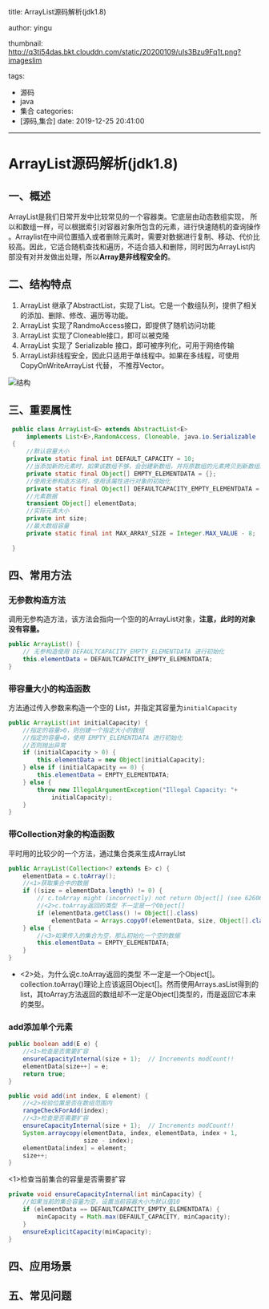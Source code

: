 title: ArrayList源码解析(jdk1.8)

author: yingu

thumbnail: http://q3ti54das.bkt.clouddn.com/static/20200109/uIs3Bzu9Fq1t.png?imageslim

tags:
  - 源码
  - java
  - 集合
categories: 
  - [源码,集合]
date: 2019-12-25 20:41:00
---

# ArrayList源码解析(jdk1.8)

## 一、概述

 ArrayList是我们日常开发中比较常见的一个容器类。它底层由动态数组实现， 所以和数组一样，可以根据索引对容器对象所包含的元素，进行快速随机的查询操作 。Arraylist在中间位置插入或者删除元素时，需要对数据进行复制、移动、代价比较高。因此，它适合随机查找和遍历，不适合插入和删除，同时因为ArrayList内部没有对并发做出处理，所以**Array是非线程安全的**。

## 二、结构特点

1.  ArrayList 继承了AbstractList，实现了List。它是一个数组队列，提供了相关的添加、删除、修改、遍历等功能。 
2.  ArrayList 实现了RandmoAccess接口，即提供了随机访问功能 
3.  ArrayList 实现了Cloneable接口，即可以被克隆
4. ArrayList 实现了 Serializable 接口，即可被序列化，可用于网络传输
5. ArrayList非线程安全，因此只适用于单线程中。如果在多线程，可使用 CopyOnWriteArrayList 代替， 不推荐Vector。

![结构](http://q3ti54das.bkt.clouddn.com/static/20200109/uIs3Bzu9Fq1t.png?imageslim)

## 三、重要属性

```java
 public class ArrayList<E> extends AbstractList<E>        
     implements List<E>,RandomAccess, Cloneable, java.io.Serializable
 {
     //默认容量大小
     private static final int DEFAULT_CAPACITY = 10;
     //当添加新的元素时，如果该数组不够，会创建新数组，并将原数组的元素拷贝到新数组。之后，将该变量指向新数组
     private static final Object[] EMPTY_ELEMENTDATA = {};
     //使用无参构造方法时，使用该属性进行对象的初始化
     private static final Object[] DEFAULTCAPACITY_EMPTY_ELEMENTDATA = {};
     //元素数据
     transient Object[] elementData;
     //实际元素大小
     private int size;
     //最大数组容量
     private static final int MAX_ARRAY_SIZE = Integer.MAX_VALUE - 8;
     
 }
```

## 四、常用方法

### 无参数构造方法

调用无参构造方法，该方法会指向一个空的的ArrayList对象，**注意，此时的对象没有容量。**

```java
public ArrayList() {
    // 无参构造使用 DEFAULTCAPACITY_EMPTY_ELEMENTDATA 进行初始化
    this.elementData = DEFAULTCAPACITY_EMPTY_ELEMENTDATA;
}
```

###  带容量大小的构造函数

方法通过传入参数来构造一个空的 List，并指定其容量为`initialCapacity`

```java
public ArrayList(int initialCapacity) {
    //指定的容量>0，则创建一个指定大小的数组
    //指定的容量=0，使用 EMPTY_ELEMENTDATA 进行初始化
    //否则抛出异常
    if (initialCapacity > 0) {
   		this.elementData = new Object[initialCapacity];
    } else if (initialCapacity == 0) {
    	this.elementData = EMPTY_ELEMENTDATA;
    } else {
    	throw new IllegalArgumentException("Illegal Capacity: "+
    		initialCapacity);
    }
}
```

###  带Collection对象的构造函数

平时用的比较少的一个方法，通过集合类来生成ArrayLIst

```java
public ArrayList(Collection<? extends E> c) {
    elementData = c.toArray();
    //<1>获取集合中的数据
    if ((size = elementData.length) != 0) {
        // c.toArray might (incorrectly) not return Object[] (see 6260652)
        //<2>c.toArray返回的类型 不一定是一个Object[]
        if (elementData.getClass() != Object[].class)
            elementData = Arrays.copyOf(elementData, size, Object[].class);
    } else {
        //<3>如果传入的集合为空，那么初始化一个空的数据
        this.elementData = EMPTY_ELEMENTDATA;
    }
}
```

- <2>处，为什么说c.toArray返回的类型 不一定是一个Object[]。collection.toArray()理论上应该返回Object[]。然而使用Arrays.asList得到的list，其toArray方法返回的数组却不一定是Object[]类型的，而是返回它本来的类型。

### add添加单个元素

```java
public boolean add(E e) {
    //<1>检查是否需要扩容
    ensureCapacityInternal(size + 1);  // Increments modCount!!
    elementData[size++] = e;
    return true;
}

public void add(int index, E element) {
    //<2>校验位置是否在数组范围内
    rangeCheckForAdd(index);
    //<3>检查是否需要扩容
    ensureCapacityInternal(size + 1);  // Increments modCount!!
    System.arraycopy(elementData, index, elementData, index + 1,
                     size - index);
    elementData[index] = element;
    size++;
}
```

<1>检查当前集合的容量是否需要扩容

```java
private void ensureCapacityInternal(int minCapacity) {
    //如果当前的集合容量为空，设置当前容器大小为默认值10
    if (elementData == DEFAULTCAPACITY_EMPTY_ELEMENTDATA) {
        minCapacity = Math.max(DEFAULT_CAPACITY, minCapacity);
    }
    ensureExplicitCapacity(minCapacity);
}
```



## 四、应用场景

## 五、常见问题

